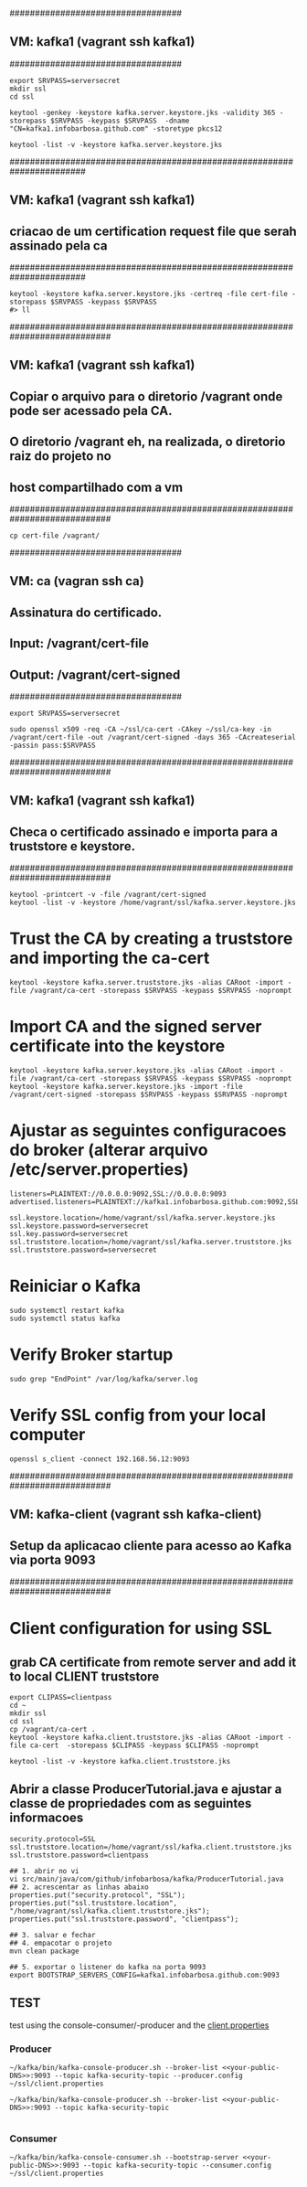 ##################################
## VM: kafka1 (vagrant ssh kafka1)
##################################
```
export SRVPASS=serversecret
mkdir ssl
cd ssl

keytool -genkey -keystore kafka.server.keystore.jks -validity 365 -storepass $SRVPASS -keypass $SRVPASS  -dname "CN=kafka1.infobarbosa.github.com" -storetype pkcs12

keytool -list -v -keystore kafka.server.keystore.jks
```

#######################################################################
## VM: kafka1 (vagrant ssh kafka1)
## criacao de um certification request file que serah assinado pela ca
#######################################################################
```
keytool -keystore kafka.server.keystore.jks -certreq -file cert-file -storepass $SRVPASS -keypass $SRVPASS
#> ll
```

############################################################################
## VM: kafka1 (vagrant ssh kafka1)
## Copiar o arquivo para o diretorio /vagrant onde pode ser acessado pela CA.
## O diretorio /vagrant eh, na realizada, o diretorio raiz do projeto no
## host compartilhado com a vm
############################################################################

```
cp cert-file /vagrant/
```
##################################
## VM: ca (vagran ssh ca)
## Assinatura do certificado.
## Input: /vagrant/cert-file
## Output: /vagrant/cert-signed
##################################
```
export SRVPASS=serversecret

sudo openssl x509 -req -CA ~/ssl/ca-cert -CAkey ~/ssl/ca-key -in /vagrant/cert-file -out /vagrant/cert-signed -days 365 -CAcreateserial -passin pass:$SRVPASS
```

############################################################################
## VM: kafka1 (vagrant ssh kafka1)
## Checa o certificado assinado e importa para a truststore e keystore.
############################################################################
```
keytool -printcert -v -file /vagrant/cert-signed
keytool -list -v -keystore /home/vagrant/ssl/kafka.server.keystore.jks
```

# Trust the CA by creating a truststore and importing the ca-cert
```
keytool -keystore kafka.server.truststore.jks -alias CARoot -import -file /vagrant/ca-cert -storepass $SRVPASS -keypass $SRVPASS -noprompt

```
# Import CA and the signed server certificate into the keystore
```
keytool -keystore kafka.server.keystore.jks -alias CARoot -import -file /vagrant/ca-cert -storepass $SRVPASS -keypass $SRVPASS -noprompt
keytool -keystore kafka.server.keystore.jks -import -file /vagrant/cert-signed -storepass $SRVPASS -keypass $SRVPASS -noprompt
```

# Ajustar as seguintes configuracoes do broker (alterar arquivo /etc/server.properties)
```
listeners=PLAINTEXT://0.0.0.0:9092,SSL://0.0.0.0:9093
advertised.listeners=PLAINTEXT://kafka1.infobarbosa.github.com:9092,SSL://kafka1.infobarbosa.github.com:9093

ssl.keystore.location=/home/vagrant/ssl/kafka.server.keystore.jks
ssl.keystore.password=serversecret
ssl.key.password=serversecret
ssl.truststore.location=/home/vagrant/ssl/kafka.server.truststore.jks
ssl.truststore.password=serversecret

```
# Reiniciar o Kafka
```
sudo systemctl restart kafka
sudo systemctl status kafka  
```
# Verify Broker startup
```
sudo grep "EndPoint" /var/log/kafka/server.log
```

# Verify SSL config from your local computer
```
openssl s_client -connect 192.168.56.12:9093
```

############################################################################
## VM: kafka-client (vagrant ssh kafka-client)
## Setup da aplicacao cliente para acesso ao Kafka via porta 9093
############################################################################

# Client configuration for using SSL

## grab CA certificate from remote server and add it to local CLIENT truststore

```
export CLIPASS=clientpass
cd ~
mkdir ssl
cd ssl
cp /vagrant/ca-cert .
keytool -keystore kafka.client.truststore.jks -alias CARoot -import -file ca-cert  -storepass $CLIPASS -keypass $CLIPASS -noprompt

keytool -list -v -keystore kafka.client.truststore.jks
```

## Abrir a classe ProducerTutorial.java e ajustar a classe de propriedades com as seguintes informacoes
```
security.protocol=SSL
ssl.truststore.location=/home/vagrant/ssl/kafka.client.truststore.jks
ssl.truststore.password=clientpass

## 1. abrir no vi
vi src/main/java/com/github/infobarbosa/kafka/ProducerTutorial.java
## 2. acrescentar as linhas abaixo
properties.put("security.protocol", "SSL");
properties.put("ssl.truststore.location", "/home/vagrant/ssl/kafka.client.truststore.jks");
properties.put("ssl.truststore.password", "clientpass");

## 3. salvar e fechar
## 4. empacotar o projeto
mvn clean package

## 5. exportar o listener do kafka na porta 9093
export BOOTSTRAP_SERVERS_CONFIG=kafka1.infobarbosa.github.com:9093

```

## TEST
test using the console-consumer/-producer and the [client.properties](./client.properties)
### Producer
```
~/kafka/bin/kafka-console-producer.sh --broker-list <<your-public-DNS>>:9093 --topic kafka-security-topic --producer.config ~/ssl/client.properties

~/kafka/bin/kafka-console-producer.sh --broker-list <<your-public-DNS>>:9093 --topic kafka-security-topic


```
### Consumer
```
~/kafka/bin/kafka-console-consumer.sh --bootstrap-server <<your-public-DNS>>:9093 --topic kafka-security-topic --consumer.config ~/ssl/client.properties
```
